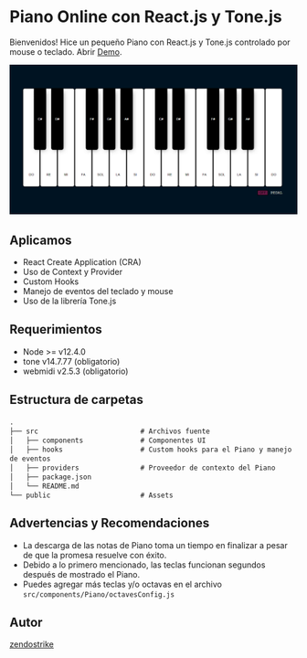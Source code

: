 # Piano Online con React.js y Tone.js

Bienvenidos! Hice un pequeño Piano con React.js y Tone.js controlado por mouse o teclado. Abrir [Demo](https://react-piano-delta.vercel.app/).

![Piano con React y Tone.js](./public/piano-react.png)

## Aplicamos

- React Create Application (CRA)
- Uso de Context y Provider
- Custom Hooks
- Manejo de eventos del teclado y mouse
- Uso de la librería Tone.js

## Requerimientos

- Node >= v12.4.0
- tone v14.7.77 (obligatorio)
- webmidi v2.5.3 (obligatorio)

## Estructura de carpetas

    .
    ├── src                         # Archivos fuente
    │   ├── components              # Componentes UI
    │   ├── hooks                   # Custom hooks para el Piano y manejo de eventos
    │   ├── providers               # Proveedor de contexto del Piano
    │   ├── package.json
    │   └── README.md
    └── public                      # Assets

## Advertencias y Recomendaciones

- La descarga de las notas de Piano toma un tiempo en finalizar a pesar de que la promesa resuelve con éxito.
- Debido a lo primero mencionado, las teclas funcionan segundos después de mostrado el Piano.
- Puedes agregar más teclas y/o octavas en el archivo `src/components/Piano/octavesConfig.js`

## Autor

[zendostrike](https://gramirez.me)
